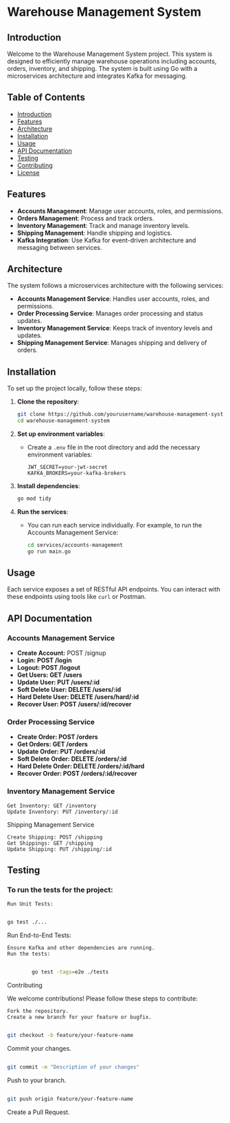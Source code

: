 # Warehouse Management System

## Introduction

Welcome to the Warehouse Management System project. This system is designed to efficiently manage warehouse operations including accounts, orders, inventory, and shipping. The system is built using Go with a microservices architecture and integrates Kafka for messaging.

## Table of Contents

- [Introduction](#introduction)
- [Features](#features)
- [Architecture](#architecture)
- [Installation](#installation)
- [Usage](#usage)
- [API Documentation](#api-documentation)
- [Testing](#testing)
- [Contributing](#contributing)
- [License](#license)

## Features

- **Accounts Management**: Manage user accounts, roles, and permissions.
- **Orders Management**: Process and track orders.
- **Inventory Management**: Track and manage inventory levels.
- **Shipping Management**: Handle shipping and logistics.
- **Kafka Integration**: Use Kafka for event-driven architecture and messaging between services.

## Architecture

The system follows a microservices architecture with the following services:

- **Accounts Management Service**: Handles user accounts, roles, and permissions.
- **Order Processing Service**: Manages order processing and status updates.
- **Inventory Management Service**: Keeps track of inventory levels and updates.
- **Shipping Management Service**: Manages shipping and delivery of orders.

## Installation

To set up the project locally, follow these steps:

1. **Clone the repository**:

   ```sh
   git clone https://github.com/yourusername/warehouse-management-system.git
   cd warehouse-management-system
   ```

2. **Set up environment variables**:

   - Create a `.env` file in the root directory and add the necessary environment variables:

     ```env
     JWT_SECRET=your-jwt-secret
     KAFKA_BROKERS=your-kafka-brokers

     ```

3. **Install dependencies**:

   ```sh
   go mod tidy

   ```

4. **Run the services**:
   - You can run each service individually. For example, to run the Accounts Management Service:
     ```sh
     cd services/accounts-management
     go run main.go

     ```

## Usage

Each service exposes a set of RESTful API endpoints. You can interact with these endpoints using tools like `curl` or Postman.

## API Documentation

### Accounts Management Service

- **Create Account:** POST /signup
- **Login: POST /login**
- **Logout: POST /logout**
- **Get Users: GET /users**
- **Update User: PUT /users/:id**
- **Soft Delete User: DELETE /users/:id**
- **Hard Delete User: DELETE /users/hard/:id**
- **Recover User: POST /users/:id/recover**

### Order Processing Service

- **Create Order: POST /orders**
- **Get Orders: GET /orders**
- **Update Order: PUT /orders/:id**
- **Soft Delete Order: DELETE /orders/:id**
- **Hard Delete Order: DELETE /orders/:id/hard**
- **Recover Order: POST /orders/:id/recover**

### Inventory Management Service

    Get Inventory: GET /inventory
    Update Inventory: PUT /inventory/:id

Shipping Management Service

    Create Shipping: POST /shipping
    Get Shippings: GET /shipping
    Update Shipping: PUT /shipping/:id

## Testing

### To run the tests for the project:

    Run Unit Tests:

```sh

go test ./...
```

Run End-to-End Tests:

    Ensure Kafka and other dependencies are running.
    Run the tests:

```sh

        go test -tags=e2e ./tests
```

Contributing

We welcome contributions! Please follow these steps to contribute:

    Fork the repository.
    Create a new branch for your feature or bugfix.

```sh

git checkout -b feature/your-feature-name

```

Commit your changes.

```sh

git commit -m "Description of your changes"

```

Push to your branch.

```sh

git push origin feature/your-feature-name

```

Create a Pull Request.
